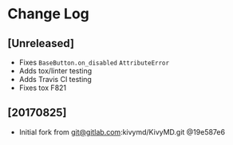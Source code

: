 # Change Log


## [Unreleased]

  - Fixes `BaseButton.on_disabled` `AttributeError`
  - Adds tox/linter testing
  - Adds Travis CI testing
  - Fixes tox F821


## [20170825]

  - Initial fork from git@gitlab.com:kivymd/KivyMD.git @19e587e6
